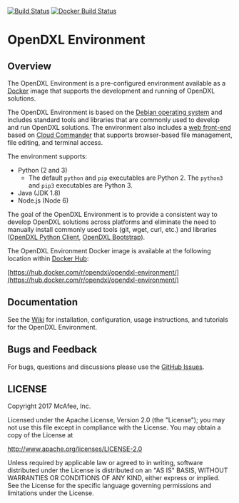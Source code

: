 [![Build Status](https://travis-ci.org/opendxl/opendxl-environment.png?branch=master)](https://travis-ci.org/opendxl/opendxl-environment)
[![Docker Build Status](https://img.shields.io/docker/build/opendxl/opendxl-environment.svg)](https://hub.docker.com/r/opendxl/opendxl-environment/)

# OpenDXL Environment

## Overview

The OpenDXL Environment is a pre-configured environment available as a [Docker](https://www.docker.com/) image that supports the development and running of OpenDXL solutions. 

The OpenDXL Environment is based on the [Debian operating system](https://www.debian.org/) and includes standard tools and libraries that are commonly used to develop and run OpenDXL solutions. The environment also includes a [web front-end](https://github.com/opendxl/opendxl-environment/wiki/Console-Overview) based on [Cloud Commander](http://cloudcmd.io/) that supports browser-based file management, file editing, and terminal access.

The environment supports:
* Python (2 and 3)
  * The default `python` and `pip` executables are Python 2. The `python3` and `pip3` executables are Python 3.
* Java (JDK 1.8)
* Node.js (Node 6)

The goal of the OpenDXL Environment is to provide a consistent way to develop OpenDXL solutions across platforms and eliminate the need to manually install commonly used tools (git, wget, curl, etc.) and libraries ([OpenDXL Python Client](https://github.com/opendxl/opendxl-client-python), [OpenDXL Bootstrap](https://github.com/opendxl/opendxl-bootstrap-python)).

The OpenDXL Environment Docker image is available at the following location within [Docker Hub](https://hub.docker.com):

[https://hub.docker.com/r/opendxl/opendxl-environment/](https://hub.docker.com/r/opendxl/opendxl-environment/)

## Documentation

See the [Wiki](https://github.com/opendxl/opendxl-environment/wiki) for installation, configuration, usage instructions, and tutorials for the OpenDXL Environment.

## Bugs and Feedback

For bugs, questions and discussions please use the [GitHub Issues](https://github.com/opendxl/opendxl-environment/issues).

## LICENSE

Copyright 2017 McAfee, Inc.

Licensed under the Apache License, Version 2.0 (the "License"); you may not use
this file except in compliance with the License. You may obtain a copy of the
License at

http://www.apache.org/licenses/LICENSE-2.0

Unless required by applicable law or agreed to in writing, software distributed
under the License is distributed on an "AS IS" BASIS, WITHOUT WARRANTIES OR
CONDITIONS OF ANY KIND, either express or implied. See the License for the
specific language governing permissions and limitations under the License.
